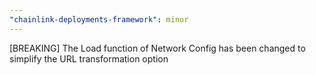 ```yaml
---
"chainlink-deployments-framework": minor
---
```


[BREAKING] The Load function of Network Config has been changed to simplify the URL transformation option
